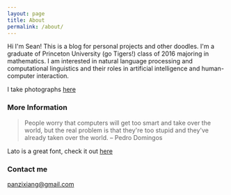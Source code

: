 ```yaml
---
layout: page
title: About
permalink: /about/
---
```


Hi I'm Sean! This is a blog for personal projects and other doodles. I'm a graduate of Princeton University (go Tigers!) class of 2016 majoring in mathematics. I am interested in natural language processing and computational linguistics and their roles in artificial intelligence and human-computer interaction.

I take photographs [here](https://www.panzixiang.com/)

### More Information

>People worry that computers will get too smart and take over the world, but the real problem is that they're too stupid and they've already taken over the world.
> – Pedro Domingos

Lato is a great font, check it out [here](https://fonts.google.com/specimen/Lato) 



### Contact me

[panzixiang@gmail.com](mailto:panzixiang@gmail.com)